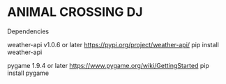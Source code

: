 # ANIMAL CROSSING DJ

Dependencies

weather-api v1.0.6 or later
  https://pypi.org/project/weather-api/
  pip install weather-api
  
pygame 1.9.4 or later
  https://www.pygame.org/wiki/GettingStarted
  pip install pygame
